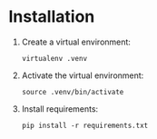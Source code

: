 
# Installation

1. Create a virtual environment:

   ```shell
   virtualenv .venv
   ```
   
2. Activate the virtual environment:

   ```shell
   source .venv/bin/activate
   ```
   
3. Install requirements:

   ```shell
   pip install -r requirements.txt
   ```